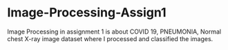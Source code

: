 # Image-Processing-Assign1
Image Processing in assignment 1 is about COVID 19, PNEUMONIA, Normal chest X-ray image dataset where I processed and classified the images.
